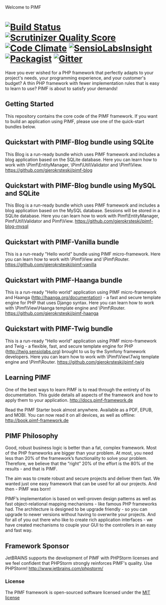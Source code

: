 Welcome to PIMF

[![Build Status](https://travis-ci.org/gjerokrsteski/pimf-framework.svg?branch=master)](https://travis-ci.org/gjerokrsteski/pimf-framework) [![Scrutinizer Quality Score](https://scrutinizer-ci.com/g/gjerokrsteski/pimf-framework/badges/quality-score.png?s=6455d019460628327434d85520bd13c4d03a2673)](https://scrutinizer-ci.com/g/gjerokrsteski/pimf-framework/) [![Code Climate](https://codeclimate.com/github/gjerokrsteski/pimf-framework.png)](https://codeclimate.com/github/gjerokrsteski/pimf-framework) [![SensioLabsInsight](https://img.shields.io/sensiolabs/i/f73307c6-0864-454f-967d-cebfd1e4b304.svg)](https://insight.sensiolabs.com/projects/f73307c6-0864-454f-967d-cebfd1e4b304) [![Packagist](https://img.shields.io/packagist/dt/gjerokrsteski/pimf.svg)](https://packagist.org/packages/gjerokrsteski/pimf-framework) [![Gitter](https://badges.gitter.im/Join%20Chat.svg)](https://gitter.im/pimf-framework/Lobby?utm_source=badge&utm_medium=badge&utm_campaign=pr-badge&utm_content=badge)
====================
Have you ever wished for a PHP framework that perfectly adapts to your project's needs, your programming experience, and your customer's budget? A thin PHP framework with fewer implementation rules that is easy to learn to use? PIMF is about to satisfy your demands!


Getting Started
---------------
This repository contains the core code of the PIMF framework. If you want to build an application using PIMF, please use one of the quick-start bundles below.

Quickstart with PIMF-Blog bundle using SQLite
---------------------------------------------
This Blog is a run-ready bundle which uses PIMF framework and includes a blog application based on the SQLite database. Here you can learn how to work with \Pimf\EntityManager, \Pimf\Util\Validator and \Pimf\View. https://github.com/gjerokrsteski/pimf-blog

Quickstart with PIMF-Blog bundle using MySQL and SQLite
-------------------------------------------------------
This Blog is a run-ready bundle which uses PIMF framework and includes a blog application based on the MySQL database. Sessions will be stored in a SQLite database.
Here you can learn how to work with Pimf\EntityManager, Pimf\Util\Validator and Pimf\View. https://github.com/gjerokrsteski/pimf-blog-mysql

Quickstart with PIMF-Vanilla bundle
------------------------------
This is a run-ready "Hello world" bundle using PIMF micro-framework. Here you can learn how to work with \Pimf\View and \Pimf\Router. https://github.com/gjerokrsteski/pimf-vanilla

Quickstart with PIMF-Haanga bundle
-----------------------------
This is a run-ready "Hello world" application using PIMF micro-framework and Haanga (http://haanga.org/documentation) - a fast and secure template engine for PHP that uses Django syntax.
Here you can learn how to work with \Pimf\View\Haanga template engine and \Pimf\Router. https://github.com/gjerokrsteski/pimf-haanga

Quickstart with PIMF-Twig bundle
-----------------------------
This is a run-ready "Hello world" application using PIMF micro-framework and Twig - a flexible, fast, and secure template
engine for PHP (http://twig.sensiolabs.org) brought to us by the Symfony framework developers. Here you can learn how to work
with \Pimf\View\Twig template engine and \Pimf\Router. https://github.com/gjerokrsteski/pimf-twig

Learning PIMF
-------------
One of the best ways to learn PIMF is to read through the entirety of its documentation. This guide details all aspects of the framework and how to apply them to your application. http://docs.pimf-framework.de

Read the PIMF Starter book almost anywhere. Available as a PDF, EPUB, and MOBI. You can now read it on all devices, as well as offline: http://book.pimf-framework.de

PIMF Philosophy
---------------
Good, robust business logic is better than a fat, complex framework. Most of the PHP frameworks are bigger than your problem. At most, you need less than 20% of the framework’s functionality to solve your problem. Therefore, we believe that the “right” 20% of the effort is the 80% of the results - and that is PIMF.

The aim was to create robust and secure projects and deliver them fast. We wanted just one easy framework that can be used for all our projects. And then - PIMF was born!

PIMF’s implementation is based on well-proven design patterns as well as fast object-relational mapping mechanisms - like famous PHP frameworks had. The architecture is designed to be upgrade friendly - so you can upgrade to newer versions without having to overwrite your projects. And for all of you out there who like to create rich application interfaces - we have created mechanisms to couple your GUI to the controllers in an easy and fast way.

Framework Sponsor
-------------------
JetBRAINS supports the development of PIMF with PHPStorm licenses and we feel confident that PHPStorm strongly reinforces PIMF's quality. Use PHPStorm! http://www.jetbrains.com/phpstorm/

### License

The PIMF framework is open-sourced software licensed under the [MIT license](http://opensource.org/licenses/MIT)
